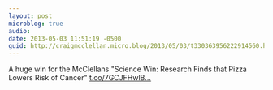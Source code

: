 ```yaml
---
layout: post
microblog: true
audio: 
date: 2013-05-03 11:51:19 -0500
guid: http://craigmcclellan.micro.blog/2013/05/03/t330363956222914560.html
---
```

A huge win for the McClellans "Science Win: Research Finds that Pizza Lowers Risk of Cancer"  [t.co/7GCJFHwlB...](http://t.co/7GCJFHwlBM)
